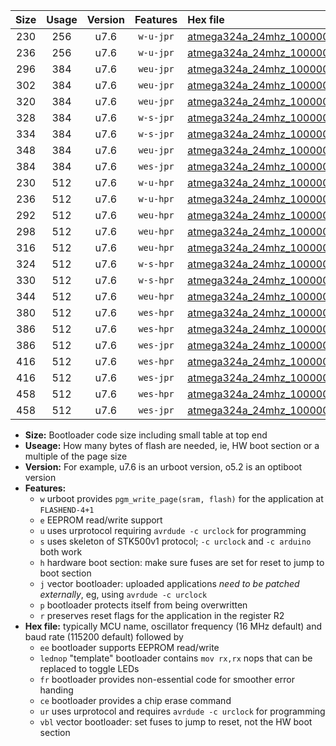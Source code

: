 |Size|Usage|Version|Features|Hex file|
|:-:|:-:|:-:|:-:|:--|
|230|256|u7.6|`w-u-jpr`|[atmega324a_24mhz_1000000bps_ur_vbl.hex](https://raw.githubusercontent.com/stefanrueger/urboot/main//atmega324a_24mhz_1000000bps_ur_vbl.hex)|
|236|256|u7.6|`w-u-jpr`|[atmega324a_24mhz_1000000bps_lednop_ur_vbl.hex](https://raw.githubusercontent.com/stefanrueger/urboot/main//atmega324a_24mhz_1000000bps_lednop_ur_vbl.hex)|
|296|384|u7.6|`weu-jpr`|[atmega324a_24mhz_1000000bps_ee_ur_vbl.hex](https://raw.githubusercontent.com/stefanrueger/urboot/main//atmega324a_24mhz_1000000bps_ee_ur_vbl.hex)|
|302|384|u7.6|`weu-jpr`|[atmega324a_24mhz_1000000bps_ee_lednop_ur_vbl.hex](https://raw.githubusercontent.com/stefanrueger/urboot/main//atmega324a_24mhz_1000000bps_ee_lednop_ur_vbl.hex)|
|320|384|u7.6|`weu-jpr`|[atmega324a_24mhz_1000000bps_ee_lednop_fr_ur_vbl.hex](https://raw.githubusercontent.com/stefanrueger/urboot/main//atmega324a_24mhz_1000000bps_ee_lednop_fr_ur_vbl.hex)|
|328|384|u7.6|`w-s-jpr`|[atmega324a_24mhz_1000000bps_vbl.hex](https://raw.githubusercontent.com/stefanrueger/urboot/main//atmega324a_24mhz_1000000bps_vbl.hex)|
|334|384|u7.6|`w-s-jpr`|[atmega324a_24mhz_1000000bps_lednop_vbl.hex](https://raw.githubusercontent.com/stefanrueger/urboot/main//atmega324a_24mhz_1000000bps_lednop_vbl.hex)|
|348|384|u7.6|`weu-jpr`|[atmega324a_24mhz_1000000bps_ee_lednop_fr_ce_ur_vbl.hex](https://raw.githubusercontent.com/stefanrueger/urboot/main//atmega324a_24mhz_1000000bps_ee_lednop_fr_ce_ur_vbl.hex)|
|384|384|u7.6|`wes-jpr`|[atmega324a_24mhz_1000000bps_ee_vbl.hex](https://raw.githubusercontent.com/stefanrueger/urboot/main//atmega324a_24mhz_1000000bps_ee_vbl.hex)|
|230|512|u7.6|`w-u-hpr`|[atmega324a_24mhz_1000000bps_ur.hex](https://raw.githubusercontent.com/stefanrueger/urboot/main//atmega324a_24mhz_1000000bps_ur.hex)|
|236|512|u7.6|`w-u-hpr`|[atmega324a_24mhz_1000000bps_lednop_ur.hex](https://raw.githubusercontent.com/stefanrueger/urboot/main//atmega324a_24mhz_1000000bps_lednop_ur.hex)|
|292|512|u7.6|`weu-hpr`|[atmega324a_24mhz_1000000bps_ee_ur.hex](https://raw.githubusercontent.com/stefanrueger/urboot/main//atmega324a_24mhz_1000000bps_ee_ur.hex)|
|298|512|u7.6|`weu-hpr`|[atmega324a_24mhz_1000000bps_ee_lednop_ur.hex](https://raw.githubusercontent.com/stefanrueger/urboot/main//atmega324a_24mhz_1000000bps_ee_lednop_ur.hex)|
|316|512|u7.6|`weu-hpr`|[atmega324a_24mhz_1000000bps_ee_lednop_fr_ur.hex](https://raw.githubusercontent.com/stefanrueger/urboot/main//atmega324a_24mhz_1000000bps_ee_lednop_fr_ur.hex)|
|324|512|u7.6|`w-s-hpr`|[atmega324a_24mhz_1000000bps.hex](https://raw.githubusercontent.com/stefanrueger/urboot/main//atmega324a_24mhz_1000000bps.hex)|
|330|512|u7.6|`w-s-hpr`|[atmega324a_24mhz_1000000bps_lednop.hex](https://raw.githubusercontent.com/stefanrueger/urboot/main//atmega324a_24mhz_1000000bps_lednop.hex)|
|344|512|u7.6|`weu-hpr`|[atmega324a_24mhz_1000000bps_ee_lednop_fr_ce_ur.hex](https://raw.githubusercontent.com/stefanrueger/urboot/main//atmega324a_24mhz_1000000bps_ee_lednop_fr_ce_ur.hex)|
|380|512|u7.6|`wes-hpr`|[atmega324a_24mhz_1000000bps_ee.hex](https://raw.githubusercontent.com/stefanrueger/urboot/main//atmega324a_24mhz_1000000bps_ee.hex)|
|386|512|u7.6|`wes-hpr`|[atmega324a_24mhz_1000000bps_ee_lednop.hex](https://raw.githubusercontent.com/stefanrueger/urboot/main//atmega324a_24mhz_1000000bps_ee_lednop.hex)|
|386|512|u7.6|`wes-jpr`|[atmega324a_24mhz_1000000bps_ee_lednop_vbl.hex](https://raw.githubusercontent.com/stefanrueger/urboot/main//atmega324a_24mhz_1000000bps_ee_lednop_vbl.hex)|
|416|512|u7.6|`wes-hpr`|[atmega324a_24mhz_1000000bps_ee_lednop_fr.hex](https://raw.githubusercontent.com/stefanrueger/urboot/main//atmega324a_24mhz_1000000bps_ee_lednop_fr.hex)|
|416|512|u7.6|`wes-jpr`|[atmega324a_24mhz_1000000bps_ee_lednop_fr_vbl.hex](https://raw.githubusercontent.com/stefanrueger/urboot/main//atmega324a_24mhz_1000000bps_ee_lednop_fr_vbl.hex)|
|458|512|u7.6|`wes-hpr`|[atmega324a_24mhz_1000000bps_ee_lednop_fr_ce.hex](https://raw.githubusercontent.com/stefanrueger/urboot/main//atmega324a_24mhz_1000000bps_ee_lednop_fr_ce.hex)|
|458|512|u7.6|`wes-jpr`|[atmega324a_24mhz_1000000bps_ee_lednop_fr_ce_vbl.hex](https://raw.githubusercontent.com/stefanrueger/urboot/main//atmega324a_24mhz_1000000bps_ee_lednop_fr_ce_vbl.hex)|

- **Size:** Bootloader code size including small table at top end
- **Useage:** How many bytes of flash are needed, ie, HW boot section or a multiple of the page size
- **Version:** For example, u7.6 is an urboot version, o5.2 is an optiboot version
- **Features:**
  + `w` urboot provides `pgm_write_page(sram, flash)` for the application at `FLASHEND-4+1`
  + `e` EEPROM read/write support
  + `u` uses urprotocol requiring `avrdude -c urclock` for programming
  + `s` uses skeleton of STK500v1 protocol; `-c urclock` and `-c arduino` both work
  + `h` hardware boot section: make sure fuses are set for reset to jump to boot section
  + `j` vector bootloader: uploaded applications *need to be patched externally*, eg, using `avrdude -c urclock`
  + `p` bootloader protects itself from being overwritten
  + `r` preserves reset flags for the application in the register R2
- **Hex file:** typically MCU name, oscillator frequency (16 MHz default) and baud rate (115200 default) followed by
  + `ee` bootloader supports EEPROM read/write
  + `lednop` "template" bootloader contains `mov rx,rx` nops that can be replaced to toggle LEDs
  + `fr` bootloader provides non-essential code for smoother error handing
  + `ce` bootloader provides a chip erase command
  + `ur` uses urprotocol and requires `avrdude -c urclock` for programming
  + `vbl` vector bootloader: set fuses to jump to reset, not the HW boot section
